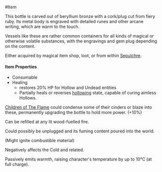 ---
---

\#Item 

This bottle is carved out of beryllium bronze with a cork/plug cut from fiery ruby.
Its metal body is engraved with detailed runes and other arcane writing, which are warm to the touch. 

Vessels like these are rather common containers for all kinds of magical or otherwise volatile substances, with the engravings and gem plug depending on the content. 

Either acquired by magical item shop, loot, or from within [Sepulchre](..\Realms\Utuw%20System\Schi\Servilia\Regions\Ninth%20Forest\Sepulchre.md).

#### Item Properties

* Consumable
* Healing 
  * restores 20% HP for Hollow and Undead entities
  * Partially heals or reverses [hollowing](..\Beings\Creatures\Hollowed.md) state, capable of curing aimless Hollows.

[Children of The Flame](..\Groupings\Cults%20and%20Religions\Children%20of%20The%20Flame.md) could condense some of their cinders or blaze into these, permanently upgrading the bottle to hold more power. (+10%)

Can be refilled at any lit wood-fuelled fire.

Could possibly be unplugged and its fuming content poured into the world.

(Might ignite combustible material)

Negatively affects the Cold and related.

Passively emits warmth, raising character's temperature by up to 10°C (at full charge).
